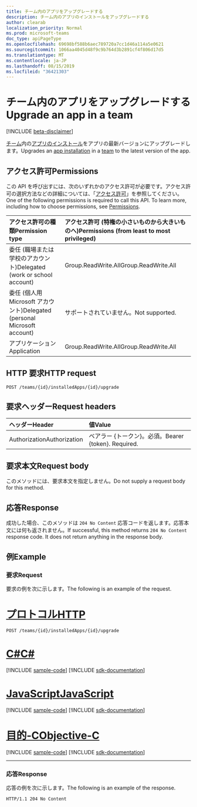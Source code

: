 ```yaml
---
title: チーム内のアプリをアップグレードする
description: チーム内のアプリのインストールをアップグレードする
author: clearab
localization_priority: Normal
ms.prod: microsoft-teams
doc_type: apiPageType
ms.openlocfilehash: 69698bf588b6aec789720a7cc1d46a114a5e0621
ms.sourcegitcommit: 1066aa4045d48f9c9b764d3b2891cf4f806d17d5
ms.translationtype: MT
ms.contentlocale: ja-JP
ms.lasthandoff: 08/15/2019
ms.locfileid: "36421303"
---
```

# <a name="upgrade-an-app-in-a-team"></a><span data-ttu-id="676d8-103">チーム内のアプリをアップグレードする</span><span class="sxs-lookup"><span data-stu-id="676d8-103">Upgrade an app in a team</span></span>

[!INCLUDE [beta-disclaimer](../../includes/beta-disclaimer.md)]

<span data-ttu-id="676d8-104">[チーム](../resources/team.md)内の[アプリのインストール](../resources/teamsappinstallation.md)をアプリの最新バージョンにアップグレードします。</span><span class="sxs-lookup"><span data-stu-id="676d8-104">Upgrades an [app installation](../resources/teamsappinstallation.md) in a [team](../resources/team.md) to the latest version of the app.</span></span>

## <a name="permissions"></a><span data-ttu-id="676d8-105">アクセス許可</span><span class="sxs-lookup"><span data-stu-id="676d8-105">Permissions</span></span>

<span data-ttu-id="676d8-p101">この API を呼び出すには、次のいずれかのアクセス許可が必要です。アクセス許可の選択方法などの詳細については、「[アクセス許可](/graph/permissions-reference)」を参照してください。</span><span class="sxs-lookup"><span data-stu-id="676d8-p101">One of the following permissions is required to call this API. To learn more, including how to choose permissions, see [Permissions](/graph/permissions-reference).</span></span>

|<span data-ttu-id="676d8-108">アクセス許可の種類</span><span class="sxs-lookup"><span data-stu-id="676d8-108">Permission type</span></span>      | <span data-ttu-id="676d8-109">アクセス許可 (特権の小さいものから大きいものへ)</span><span class="sxs-lookup"><span data-stu-id="676d8-109">Permissions (from least to most privileged)</span></span>              |
|:--------------------|:---------------------------------------------------------|
|<span data-ttu-id="676d8-110">委任 (職場または学校のアカウント)</span><span class="sxs-lookup"><span data-stu-id="676d8-110">Delegated (work or school account)</span></span> | <span data-ttu-id="676d8-111">Group.ReadWrite.All</span><span class="sxs-lookup"><span data-stu-id="676d8-111">Group.ReadWrite.All</span></span>    |
|<span data-ttu-id="676d8-112">委任 (個人用 Microsoft アカウント)</span><span class="sxs-lookup"><span data-stu-id="676d8-112">Delegated (personal Microsoft account)</span></span> | <span data-ttu-id="676d8-113">サポートされていません。</span><span class="sxs-lookup"><span data-stu-id="676d8-113">Not supported.</span></span>    |
|<span data-ttu-id="676d8-114">アプリケーション</span><span class="sxs-lookup"><span data-stu-id="676d8-114">Application</span></span> | <span data-ttu-id="676d8-115">Group.ReadWrite.All</span><span class="sxs-lookup"><span data-stu-id="676d8-115">Group.ReadWrite.All</span></span> |

## <a name="http-request"></a><span data-ttu-id="676d8-116">HTTP 要求</span><span class="sxs-lookup"><span data-stu-id="676d8-116">HTTP request</span></span>
<!-- { "blockType": "ignored" } -->
```http
POST /teams/{id}/installedApps/{id}/upgrade
```

## <a name="request-headers"></a><span data-ttu-id="676d8-117">要求ヘッダー</span><span class="sxs-lookup"><span data-stu-id="676d8-117">Request headers</span></span>

| <span data-ttu-id="676d8-118">ヘッダー</span><span class="sxs-lookup"><span data-stu-id="676d8-118">Header</span></span>       | <span data-ttu-id="676d8-119">値</span><span class="sxs-lookup"><span data-stu-id="676d8-119">Value</span></span> |
|:---------------|:--------|
| <span data-ttu-id="676d8-120">Authorization</span><span class="sxs-lookup"><span data-stu-id="676d8-120">Authorization</span></span>  | <span data-ttu-id="676d8-p102">ベアラー {トークン}。必須。</span><span class="sxs-lookup"><span data-stu-id="676d8-p102">Bearer {token}. Required.</span></span>  |

## <a name="request-body"></a><span data-ttu-id="676d8-123">要求本文</span><span class="sxs-lookup"><span data-stu-id="676d8-123">Request body</span></span>

<span data-ttu-id="676d8-124">このメソッドには、要求本文を指定しません。</span><span class="sxs-lookup"><span data-stu-id="676d8-124">Do not supply a request body for this method.</span></span>

## <a name="response"></a><span data-ttu-id="676d8-125">応答</span><span class="sxs-lookup"><span data-stu-id="676d8-125">Response</span></span>

<span data-ttu-id="676d8-p103">成功した場合、このメソッドは `204 No Content` 応答コードを返します。応答本文には何も返されません。</span><span class="sxs-lookup"><span data-stu-id="676d8-p103">If successful, this method returns `204 No Content` response code. It does not return anything in the response body.</span></span>

## <a name="example"></a><span data-ttu-id="676d8-128">例</span><span class="sxs-lookup"><span data-stu-id="676d8-128">Example</span></span>

### <a name="request"></a><span data-ttu-id="676d8-129">要求</span><span class="sxs-lookup"><span data-stu-id="676d8-129">Request</span></span>

<span data-ttu-id="676d8-130">要求の例を次に示します。</span><span class="sxs-lookup"><span data-stu-id="676d8-130">The following is an example of the request.</span></span>

# <a name="httptabhttp"></a>[<span data-ttu-id="676d8-131">プロトコル</span><span class="sxs-lookup"><span data-stu-id="676d8-131">HTTP</span></span>](#tab/http)
<!-- {
  "blockType": "request",
  "name": "upgrade_teamsapp"
}-->

```http
POST /teams/{id}/installedApps/{id}/upgrade
```
# <a name="ctabcsharp"></a>[<span data-ttu-id="676d8-132">C#</span><span class="sxs-lookup"><span data-stu-id="676d8-132">C#</span></span>](#tab/csharp)
[!INCLUDE [sample-code](../includes/snippets/csharp/upgrade-teamsapp-csharp-snippets.md)]
[!INCLUDE [sdk-documentation](../includes/snippets/snippets-sdk-documentation-link.md)]

# <a name="javascripttabjavascript"></a>[<span data-ttu-id="676d8-133">JavaScript</span><span class="sxs-lookup"><span data-stu-id="676d8-133">JavaScript</span></span>](#tab/javascript)
[!INCLUDE [sample-code](../includes/snippets/javascript/upgrade-teamsapp-javascript-snippets.md)]
[!INCLUDE [sdk-documentation](../includes/snippets/snippets-sdk-documentation-link.md)]

# <a name="objective-ctabobjc"></a>[<span data-ttu-id="676d8-134">目的-C</span><span class="sxs-lookup"><span data-stu-id="676d8-134">Objective-C</span></span>](#tab/objc)
[!INCLUDE [sample-code](../includes/snippets/objc/upgrade-teamsapp-objc-snippets.md)]
[!INCLUDE [sdk-documentation](../includes/snippets/snippets-sdk-documentation-link.md)]

---


### <a name="response"></a><span data-ttu-id="676d8-135">応答</span><span class="sxs-lookup"><span data-stu-id="676d8-135">Response</span></span>

<span data-ttu-id="676d8-136">応答の例を次に示します。</span><span class="sxs-lookup"><span data-stu-id="676d8-136">The following is an example of the response.</span></span> 

<!-- {
  "blockType": "response",
  "name": "upgrade_teamsapp",
  "truncated": true
} -->
```http
HTTP/1.1 204 No Content
```

<!-- uuid: 8fcb5dbc-d5aa-4681-8e31-b001d5168d79
2015-10-25 14:57:30 UTC -->
<!--
{
  "type": "#page.annotation",
  "description": "Get team",
  "keywords": "",
  "section": "documentation",
  "tocPath": "",
  "suppressions": []
}
-->
